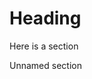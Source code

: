 <!-- #link -->
# Heading
<!-- !section -->
Here is a section
<!-- !section -->
Unnamed section
<!-- +injection -->